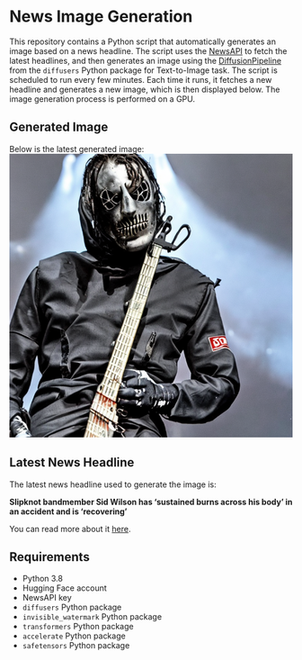 # News Image Generation
This repository contains a Python script that automatically generates an image based on a news headline. The script uses the [NewsAPI](https://newsapi.org/) to fetch the latest headlines, and then generates an image using the [DiffusionPipeline](https://github.com/huggingface/diffusers) from the `diffusers` Python package for Text-to-Image task.
The script is scheduled to run every few minutes. Each time it runs, it fetches a new headline and generates a new image, which is then displayed below. The image generation process is performed on a GPU.

## Generated Image
Below is the latest generated image:
![Generated Image](image.png)

## Latest News Headline
The latest news headline used to generate the image is:

**Slipknot bandmember Sid Wilson has ‘sustained burns across his body’ in an accident and is ‘recovering’**

You can read more about it [here](https://news.google.com/rss/articles/CBMingFBVV95cUxNOURTY0FubnZNa0xDSDd0TmZGU0NZQTZ6NDFQSGhsOGY2RU1jdm5wQlZSZm9lUGZOQjZlZ2szQ2UtQ014cmJzNjZnQWdPRzRpT2pVRlFzMEwwckwtSUZyU0JHU0JBYjVTbDVIX3lKUEhkMzR5WWRhUGRUa1JjUUVtM3FXbDdpR3Zudl8tSWd6RTY1R1R6a01ZV29zZExvZw?oc=5).

## Requirements
- Python 3.8
- Hugging Face account
- NewsAPI key
- `diffusers` Python package
- `invisible_watermark` Python package
- `transformers` Python package
- `accelerate` Python package
- `safetensors` Python package
